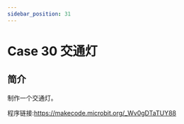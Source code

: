 ```yaml
---
sidebar_position: 31
---
```


# Case 30 交通灯

## 简介

制作一个交通灯。

程序链接:https://makecode.microbit.org/_Wv0gDTaTUY88
